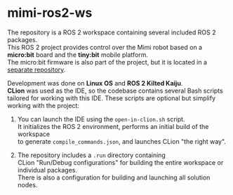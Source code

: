 # mimi-ros2-ws

The repository is a ROS 2 workspace containing several included ROS 2 packages.  
This ROS 2 project provides control over the Mimi robot based on a **micro:bit** board and the **tiny:bit** mobile platform.  
The micro:bit firmware is also part of the project, but it is located in a [separate repository](https://github.com/robot-mitya/microbit-v2-tinybit).

Development was done on **Linux OS** and **ROS 2 Kilted Kaiju**.  
**CLion** was used as the IDE, so the codebase contains several Bash scripts  
tailored for working with this IDE. These scripts are optional but simplify working with the project:

1. You can launch the IDE using the `open-in-clion.sh` script.  
   It initializes the ROS 2 environment, performs an initial build of the workspace  
   to generate `compile_commands.json`, and launches CLion "the right way".

2. The repository includes a `.run` directory containing  
   CLion "Run/Debug configurations" for building the entire workspace or individual packages.  
   There is also a configuration for building and launching all solution nodes.
